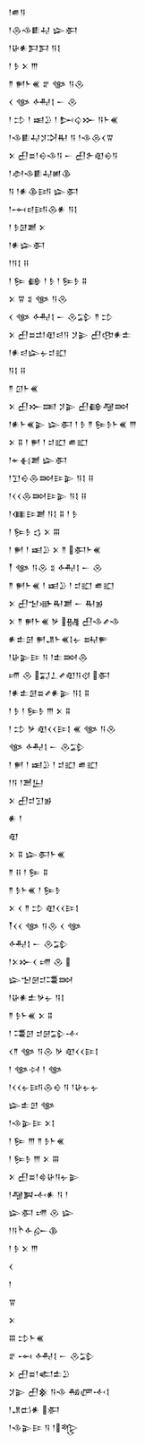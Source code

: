 <div class='block'>
<div class='line'>𒁹𒌑𒀀</div>
<div class='line'>𒁹𒁲𒈾𒀾𒄷 𒇽𒀳</div>
<div class='line'>𒁹𒄩𒀭𒁕𒁕 𒀀𒋙</div>
<div class='line'>𒁹 𒊩 𒉽 𒐈</div>
<div class='line'>𒈫 𒂍𒈨𒌍 𒐐 𒀲 𒀀𒊮</div>
<div class='line'>𒌋 𒀲 𒅈𒋙 𒀸 𒊮</div>
<div class='line'>𒁹 𒄞 𒁹 𒀜𒊒 𒁹 𒄖𒌒𒁍 𒀀𒈨𒌍</div>
<div class='line'>𒁹𒈾𒀾𒄷𒋡𒋫𒊑 𒀀 𒁹𒈾𒁲𒌋𒐊</div>
<div class='line'>𒉽 𒌷𒊺𒁹𒀪𒈾𒀀 𒀸 𒌷𒉿𒊏𒀪𒀀</div>
<div class='line'>𒁹𒀠𒈾𒀾𒄷𒅖𒆠</div>
<div class='line'>𒀀 𒁹𒀭𒆠𒅀 𒇽𒀳</div>
<div class='line'>𒁹𒆰𒁀𒅀𒁲𒀭 𒀀𒋙</div>
<div class='line'>𒁹 𒊩𒌆𒋢 𒉽</div>
<div class='line'>𒁹𒀭𒇽𒀳</div>
<div class='line'>𒁹𒀀𒋙 𒍝</div>
<div class='line'>𒁹 𒌉 𒂵 𒁹 𒊩 𒁹 𒌉𒊩 𒐉</div>
<div class='line'>𒉽 𒐊 𒐏 𒀲 𒀀𒊮</div>
<div class='line'>𒌋 𒀲 𒅈𒋙 𒀸 𒊮𒁉 𒈫 𒄞</div>
<div class='line'>𒉽 𒌷𒊺𒄥𒊏𒁀𒀀 𒋡𒉌 𒌷𒂦𒀭𒉺</div>
<div class='line'>𒁹𒀭𒁀𒇽𒉡𒄑𒊬</div>
<div class='line'>𒀀𒋙 𒍝</div>
<div class='line'>𒈫 𒇥𒈨𒌍</div>
<div class='line'>𒉽 𒌷𒁍𒌅 𒋡𒉌 𒌷𒂵𒆷𒇷</div>
<div class='line'>𒁹𒀭𒈨𒌍𒉌 𒇽𒀳 𒁹 𒊩 𒈫 𒌉𒊩𒈨𒌍 𒐈</div>
<div class='line'>𒉽 𒐉 𒁹 𒂍 𒁹 𒄑𒊬 𒌑𒊬</div>
<div class='line'>𒁹𒄬𒈬𒋢 𒇽𒀳</div>
<div class='line'>𒁹𒋛𒀪𒁲𒇷𒄿𒉌 𒀀𒋙 𒍝</div>
<div class='line'>𒁹𒌋𒌋𒁲𒇷𒄿𒉌 𒀀𒋙 𒍝</div>
<div class='line'>𒁹𒈪𒄿𒋢 𒀀𒋙 𒐉 𒁹 𒊩</div>
<div class='line'>𒁹 𒌉𒊩 𒌓 𒉽 𒐋</div>
<div class='line'>𒁹 𒂍 𒁹 𒀜𒊒 𒉽 𒈫 𒀳𒈨𒌍</div>
<div class='line'>𒐕 𒀲 𒀀𒊮 𒐏 𒅈𒋙 𒀸 𒊮</div>
<div class='line'>𒈫 𒂍𒈨𒌍 𒁹 𒀜𒊒 𒁹 𒄑𒊬 𒌑𒊬</div>
<div class='line'>𒉽 𒌷𒈠𒀝𒊑𒋢 𒀸 𒊑𒂊</div>
<div class='line'>𒉽 𒈫 𒂍𒈨𒌍 𒃻 𒉆 𒌷𒈾𒍦𒈾</div>
<div class='line'>𒀭𒉺𒌆 𒂍𒂗𒈨𒌍𒋙𒉡 𒊻𒊓</div>
<div class='line'>𒁹𒄩𒉌𒄿 𒀀 𒁹𒉺𒇷𒁲</div>
<div class='line'>𒋬 𒊮 𒍑𒁇𒍦𒊏𒀀𒋼 𒀳</div>
<div class='line'>𒁹𒀭𒉺𒌆𒊺𒍦𒀭𒉌 𒀀𒋙 𒐉</div>
<div class='line'>𒁹 𒊩 𒁹 𒌉𒊩 𒐈 𒉽 𒐉</div>
<div class='line'>𒁹 𒄞 𒃻 𒊏𒌋𒌋𒄿𒋙 𒌍 𒀲 𒀀𒊮</div>
<div class='line'>𒀲 𒅈𒋙 𒀸 𒊮𒁉</div>
<div class='line'>𒁹 𒂍 𒁹 𒀜𒊒 𒁹 𒄑𒊬 𒌑𒊬</div>
<div class='line'>𒁹𒀀 𒁹𒍪𒌨</div>
<div class='line'>𒉽 𒌷𒄑𒋛𒂊</div>
<div class='line'>𒀭 𒁹</div>
<div class='line'>𒊏</div>
<div class='line'>𒉽 𒐉 𒇽𒀳𒈨𒌍</div>
<div class='line'>𒈫 𒍝 𒁹 𒌉 𒐉</div>
<div class='line'>𒈫 𒊩𒈨𒌍 𒁹 𒌉𒊩</div>
<div class='line'>𒉽 𒌋 𒈫 𒄞 𒊏𒌋𒌋𒄿𒋙</div>
<div class='line'>𒐕𒌋𒌋 𒀲 𒀀𒊮 𒌋 𒀲</div>
<div class='line'>𒅈𒋙 𒀸 𒊮𒁉</div>
<div class='line'>𒁹𒉽𒁍𒌋 𒋬 𒊮 </div>
<div class='line'>𒇽𒈠𒇡𒄑𒃮𒇷</div>
<div class='line'>𒁹𒄩𒀭𒉺𒃻𒉡 𒀀𒋙</div>
<div class='line'>𒈫 𒊩𒈨𒌍 𒉽 𒐉</div>
<div class='line'>𒁹 𒃮𒇻 𒄑𒇡𒁉𒋾</div>
<div class='line'>𒌋𒈫 𒀲 𒀀𒊮 𒃻 𒊏𒌋𒌋𒄿𒋙</div>
<div class='line'>𒁹 𒀲𒀴 𒁹 𒀲</div>
<div class='line'>𒁹𒌋𒌋𒉡𒅀𒁲𒀪 𒀀 𒁹𒄩𒉡𒉡</div>
<div class='line'>𒇽𒉺𒇻 𒀲</div>
<div class='line'>𒁹𒈾𒉌𒄿 𒉽𒋙</div>
<div class='line'>𒁹 𒌉 𒐈 𒈫 𒊩𒈨𒌍</div>
<div class='line'>𒁹 𒌉𒊩 𒐈 𒉽 𒐋</div>
<div class='line'>𒉽 𒌷𒊺𒁹𒄵𒄩𒀀𒉡𒉌</div>
<div class='line'>𒁹𒆷𒀉𒋾𒀭 𒀀 𒁹</div>
<div class='line'>𒇽𒀳 𒋬 𒊮 𒇽</div>
<div class='line'>𒁹𒀀𒋻𒅆𒅎𒆠</div>
<div class='line'>𒁹 𒊩 𒉽 𒐈</div>
<div class='line'>𒌋</div>
<div class='line'>𒁹</div>
<div class='line'>𒐊</div>
<div class='line'>𒉽</div>
<div class='line'>𒐋 𒄞𒈨𒌍</div>
<div class='line'>𒐐 𒆰 𒅈𒋙 𒀸 𒊮𒁉</div>
<div class='line'>𒉽 𒌷𒊺𒁹𒅗𒉺𒊒</div>
<div class='line'>𒋡𒉌 𒌷𒆜 𒀀𒈾 𒄀𒂇𒋾𒋙</div>
<div class='line'>𒁹𒂗𒆗𒀭 𒀳</div>
<div class='line'>𒁹𒈾𒉌𒄿 𒀀 𒁹𒈜</div>
</div>